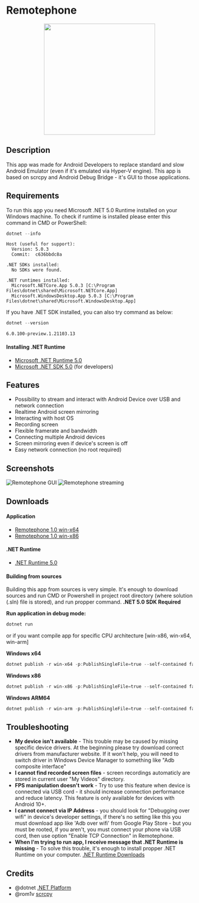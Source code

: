 # Remotephone
<p align="center">
  <img width="300" height="300" src="https://i.imgur.com/fxtGyIq.png">
</p>

## Description
This app was made for Android Developers to replace standard and slow Android Emulator (even if it's emulated via
Hyper-V engine). This app is based on scrcpy and Android Debug Bridge - it's GUI to those applications.

## Requirements
To run this app you need Microsoft .NET 5.0 Runtime installed on your Windows machine. To check if runtime is installed please enter this command in CMD or PowerShell:
```powershell
dotnet --info
```
```text
Host (useful for support):
  Version: 5.0.3
  Commit:  c636bbdc8a

.NET SDKs installed:
  No SDKs were found.

.NET runtimes installed:
  Microsoft.NETCore.App 5.0.3 [C:\Program Files\dotnet\shared\Microsoft.NETCore.App]
  Microsoft.WindowsDesktop.App 5.0.3 [C:\Program Files\dotnet\shared\Microsoft.WindowsDesktop.App]
```

If you have .NET SDK installed, you can also try command as below:
```powershell
dotnet --version
```
```text
6.0.100-preview.1.21103.13
```
#### Installing .NET Runtime
* [Microsoft .NET Runtime 5.0](https://dotnet.microsoft.com/download/dotnet/5.0/runtime/?utm_source=getdotnetcore&utm_medium=referral)
* [Microsoft .NET SDK 5.0](https://dotnet.microsoft.com/download) (for developers)

## Features
* Possibility to stream and interact with Android Device over USB and network connection
* Realtime Android screen mirroring
* Interacting with host OS
* Recording screen
* Flexible framerate and bandwidth
* Connecting multiple Android devices
* Screen mirroring even if device's screen is off
* Easy network connection (no root required)

## Screenshots
![Remotephone GUI](https://i.imgur.com/7337J0z.jpg)
![Remotephone streaming](https://i.imgur.com/bnCzNPO.jpg)

## Downloads

#### Application
* [Remotephone 1.0 win-x64](https://repo.it.dynamicevent.pl/Remotephone/1.0/x64/Remotephone.exe)
* [Remotephone 1.0 win-x86](https://repo.it.dynamicevent.pl/Remotephone/1.0/x86/Remotephone.exe)

#### .NET Runtime
* [.NET Runtime 5.0](https://dotnet.microsoft.com/download/dotnet/5.0/runtime/?utm_source=getdotnetcore&utm_medium=referral)

#### Building from sources
Building this app from sources is very simple. It's enough to download sources and run CMD or Powershell in project root directory (where solution (.sln) file is stored),
and run propper command. **.NET 5.0 SDK Required**

**Run application in debug mode:**
```powershell
dotnet run
```

or if you want compile app for specific CPU architecture [win-x86, win-x64, win-arm]

**Windows x64**
```powershell
dotnet publish -r win-x64 -p:PublishSingleFile=true --self-contained false
```

**Windows x86**
```powershell
dotnet publish -r win-x86 -p:PublishSingleFile=true --self-contained false
```

**Windows ARM64**
```powershell
dotnet publish -r win-arm -p:PublishSingleFile=true --self-contained false
```

## Troubleshooting
* **My device isn't available** - This trouble may be caused by missing specific device drivers. At the beginning
please try download correct drivers from manufacturer website. If it won't help, you will need to switch driver
in Windows Device Manager to something like "Adb composite interface"
* **I cannot find recorded screen files** - screen recordings automaticly are stored in current user "My Videos" directory.
* **FPS manipulation doesn't work** - Try to use this feature when device is connected via USB cord - it should increase
connection performance and reduce latency. This feature is only available for devices with Android 10+.
* **I cannot connect via IP Address** - you should look for "Debugging over wifi" in device's developer settings, if there's no setting like this
you must download app like 'Adb over wifi' from Google Play Store - but you must be rooted, if you aren't, you must connect your phone via USB cord, then
use option "Enable TCP Connection" in Remotephone.
* **When I'm trying to run app, I receive message that .NET Runtime is missing** - To solve this trouble, it's enough to install propper .NET Runtime on your computer. [.NET Runtime Downloads](https://dotnet.microsoft.com/download/dotnet/5.0/runtime/?utm_source=getdotnetcore&utm_medium=referral)

## Credits
* @dotnet [.NET Platform](https://github.com/dotnet)
* @rom1v [scrcpy](https://github.com/Genymobile/scrcpy)
